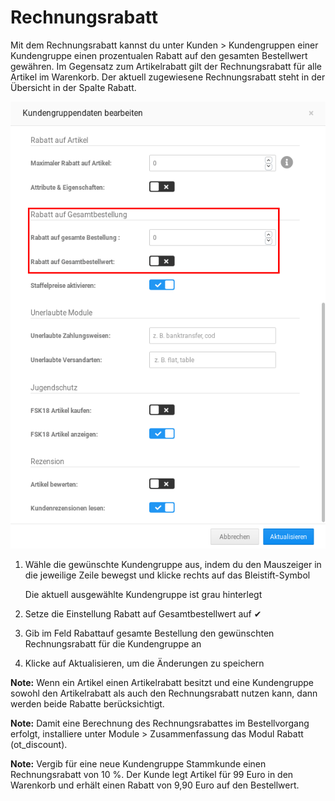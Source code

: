 # Rechnungsrabatt 

Mit dem Rechnungsrabatt kannst du unter Kunden \> Kundengruppen einer Kundengruppe einen prozentualen Rabatt auf den gesamten Bestellwert gewähren. Im Gegensatz zum Artikelrabatt gilt der Rechnungsrabatt für alle Artikel im Warenkorb. Der aktuell zugewiesene Rechnungsrabatt steht in der Übersicht in der Spalte Rabatt.

![](Bilder/Abb104_RechnungsrabattKonfigurieren.png "Rechnungsrabatt konfigurieren")

1.  Wähle die gewünschte Kundengruppe aus, indem du den Mauszeiger in die jeweilige Zeile bewegst und klicke rechts auf das Bleistift-Symbol

    Die aktuell ausgewählte Kundengruppe ist grau hinterlegt

2.  Setze die Einstellung Rabatt auf Gesamtbestellwert auf ✔
3.  Gib im Feld Rabattauf gesamte Bestellung den gewünschten Rechnungsrabatt für die Kundengruppe an
4.  Klicke auf Aktualisieren, um die Änderungen zu speichern

**Note:** Wenn ein Artikel einen Artikelrabatt besitzt und eine Kundengruppe sowohl den Artikelrabatt als auch den Rechnungsrabatt nutzen kann, dann werden beide Rabatte berücksichtigt.

**Note:** Damit eine Berechnung des Rechnungsrabattes im Bestellvorgang erfolgt, installiere unter Module \> Zusammenfassung das Modul Rabatt \(ot\_discount\).

**Note:** Vergib für eine neue Kundengruppe Stammkunde einen Rechnungsrabatt von 10 %. Der Kunde legt Artikel für 99 Euro in den Warenkorb und erhält einen Rabatt von 9,90 Euro auf den Bestellwert.



